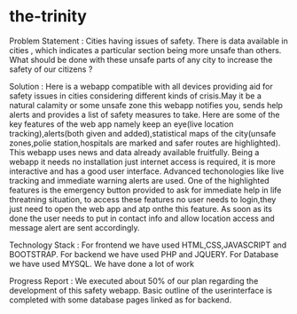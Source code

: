 # the-trinity
Problem Statement : 
Cities having issues of safety. There is data available in cities , which indicates a particular section being more unsafe than others. What should be done with these unsafe parts of any city to increase the safety of our citizens ? 

Solution : 
Here is a webapp compatible with all devices providing aid for safety issues in cities considering different kinds of crisis.May it be a natural calamity or some unsafe zone this webapp notifies you, sends help alerts and provides a list of safety measures to take. Here are some of the key features of the web app namely keep an eye(live location tracking),alerts(both given and added),statistical maps of the city(unsafe zones,polie station,hospitals are marked and safer routes are highlighted). This webapp uses news and data already available fruitfully. Being a webapp it needs no installation just internet access is required, it is more interactive and has a good user interface. Advanced techonologies like live tracking and immediate warning alerts are used. One of the highlighted features is the emergency button provided to ask for immediate help in life threatning situation, to access these features no user needs to login,they just need to open the web app and atp onthe this feature. As soon as its done the user needs to put in contact info and allow location access and message alert are sent accordingly. 


Technology Stack : For frontend we have used HTML,CSS,JAVASCRIPT and BOOTSTRAP.
                   For backend we have used PHP and JQUERY.
                   For Database we have used MYSQL.
                   We have done a lot of work
                   

Progress Report :  We executed about 50% of our plan regarding the development of this safety webapp. Basic outline of the userinterface is completed with some database pages linked as for backend.                
